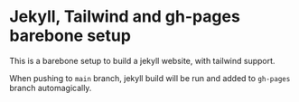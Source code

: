 # Jekyll, Tailwind and gh-pages barebone setup

This is a barebone setup to build a jekyll website, with tailwind support.  

When pushing to `main` branch, jekyll build will be run and added to `gh-pages` branch automagically.
